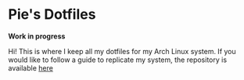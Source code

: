 # Pie's Dotfiles

**Work in progress**

Hi! This is where I keep all my dotfiles for my Arch Linux system. If you would like to follow a guide to replicate my system, the repository is available [here](https://github.com/PScoriae/arch-config)
